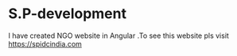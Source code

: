 # S.P-development
I have created NGO website in Angular .To see this website pls visit https://spidcindia.com
